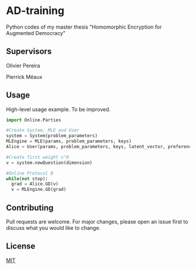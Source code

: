# AD-training

Python codes of my master thesis "Homomorphic Encryption for Augmented Democracy"



## Supervisors

Olivier Pereira

Pierrick Méaux


## Usage
High-level usage example. To be improved.

```python
import Online.Parties

#Create System, MLE and User
system = System(problem_parameters)
MLEngine = MLE(params, problem_parameters, keys)
Alice = User(params, problem_parameters, keys, latent_vector, preference)

#Create first weight v^0
v = system.newQuestion(dimension)

#Online Protocol B
while(not stop):
  grad = Alice.GD(v)
  v = MLEngine.GD(grad)
```

## Contributing
Pull requests are welcome. For major changes, please open an issue first to discuss what you would like to change.


## License
[MIT](https://choosealicense.com/licenses/mit/)
